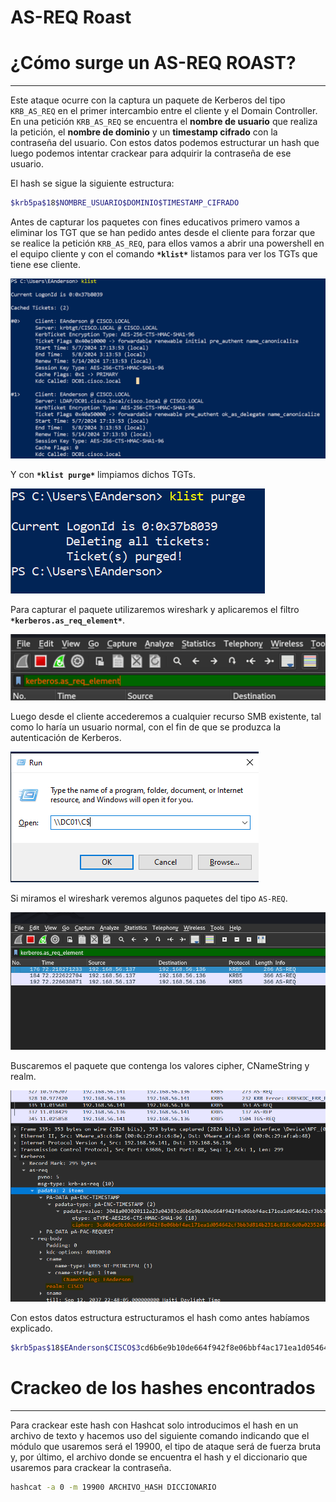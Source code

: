 # AS-REQ Roast

# ¿Cómo surge un AS-REQ ROAST?

---

Este ataque ocurre con la captura un paquete de Kerberos del tipo `KRB_AS_REQ` en el primer intercambio entre el cliente y el Domain Controller. En una petición `KRB_AS_REQ` se encuentra el **nombre de usuario** que realiza la petición, el **nombre de dominio** y un **timestamp cifrado** con la contraseña del usuario. Con estos datos podemos estructurar un hash que luego podemos intentar crackear para adquirir la contraseña de ese usuario.

El hash se sigue la siguiente estructura:

```bash
$krb5pa$18$NOMBRE_USUARIO$DOMINIO$TIMESTAMP_CIFRADO
```

Antes de capturar los paquetes con fines educativos primero vamos a eliminar los TGT que se han pedido antes desde el cliente para forzar que se realice la petición `KRB_AS_REQ`, para ellos vamos a abrir una powershell en el equipo cliente y con el comando **`*klist*`** listamos para ver los TGTs que tiene ese cliente.

![Untitled](images/Untitled.png)

Y con **`*klist purge*`** limpiamos dichos TGTs.

![Untitled](images/Untitled%201.png)

Para capturar el paquete utilizaremos wireshark y aplicaremos el filtro **`*kerberos.as_req_element*`**.

![Untitled](images/e27d661e-6db8-4b74-b61b-52029404f509.png)

Luego desde el cliente accederemos a cualquier recurso SMB existente, tal como lo haría un usuario normal, con el fin de que se produzca la autenticación de Kerberos.

![Untitled](images/Untitled%202.png)

Si miramos el wireshark veremos algunos paquetes del tipo `AS-REQ`.

![Untitled](images/Untitled%203.png)

Buscaremos el paquete que contenga los valores cipher, CNameString y realm.

![Untitled](images/Untitled%204.png)

Con estos datos estructura estructuramos el hash como antes habíamos explicado.

```bash
$krb5pas$18$EAnderson$CISCO$3cd6b6e9b10de664f942f8e06bbf4ac171ea1d054642cf3bb3d814b2314c818c6d0a023524605a6320faf8ce8a2948e67f4de1519cb490d6
```

# Crackeo de los hashes encontrados

---

Para crackear este hash con Hashcat solo introducimos el hash en un archivo de texto y hacemos uso del siguiente comando indicando que el módulo que usaremos será el 19900, el tipo de ataque será de fuerza bruta y, por último, el archivo donde se encuentra el hash y el diccionario que usaremos para crackear la contraseña.

```bash
hashcat -a 0 -m 19900 ARCHIVO_HASH DICCIONARIO
```